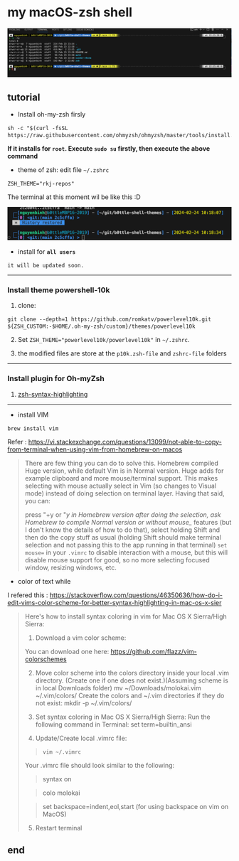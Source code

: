 # my macOS-zsh shell

![alt text](img/banner.png)

## tutorial 

- Install oh-my-zsh firsly
```
sh -c "$(curl -fsSL https://raw.githubusercontent.com/ohmyzsh/ohmyzsh/master/tools/install.sh)"
```
**If it installs for `root`. Execute `sudo su` firstly, then execute the above command**
- theme of zsh: edit file `~/.zshrc`
```
ZSH_THEME="rkj-repos"
```

The terminal at this moment wil be like this :D

![alt text](img/oh-my-zsh.png)
- install for **`all users`**
```
it will be updated soon.
```
---
### Install theme powershell-10k

1. clone:
```
git clone --depth=1 https://github.com/romkatv/powerlevel10k.git ${ZSH_CUSTOM:-$HOME/.oh-my-zsh/custom}/themes/powerlevel10k
```
2. Set `ZSH_THEME="powerlevel10k/powerlevel10k"` in `~/.zshrc`.

3. the modified files are store at the `p10k.zsh-file` and `zshrc-file` folders
---

### Install plugin for Oh-myZsh
1. [zsh-syntax-highlighting](https://github.com/zsh-users/zsh-syntax-highlighting/blob/master/INSTALL.md)

---

- install VIM
```
brew install vim
```
Refer : https://vi.stackexchange.com/questions/13099/not-able-to-copy-from-terminal-when-using-vim-from-homebrew-on-macos

>There are few thing you can do to solve this. Homebrew compiled Huge version, while default Vim is in Normal version. Huge adds for example clipboard and more mouse/terminal support. This makes selecting with mouse actually select in Vim (so changes to Visual mode) instead of doing selection on terminal layer. Having that said, you can:
>
>press "+y or "*y in Homebrew version after doing the selection,
ask Homebrew to compile Normal version or without mouse_* features (but I don't know the details of how to do that),
select holding Shift and then do the copy stuff as usual (holding Shift should make terminal selection and not passing this to the app running in that terminal)
`set mouse=` in your `.vimrc` to disable interaction with a mouse, but this will disable mouse support for good, so no more selecting focused window, resizing windows, etc.

- color of text while

I refered this : https://stackoverflow.com/questions/46350636/how-do-i-edit-vims-color-scheme-for-better-syntax-highlighting-in-mac-os-x-sier
>Here's how to install syntax coloring in vim for Mac OS X Sierra/High Sierra:
>
>1. Download a vim color scheme:
>
>You can download one here: https://github.com/flazz/vim-colorschemes
>
>2. Move color scheme into the colors directory inside your local .vim directory. (Create one if one does not exist.)(Assuming scheme is in local Downloads folder) mv ~/Downloads/molokai.vim ~/.vim/colors/
>Create the colors and ~/.vim directories if they do not exist: mkdir -p ~/.vim/colors/
>
>3. Set syntax coloring in Mac OS X Sierra/High Sierra: Run the following command in Terminal: set term=builtin_ansi
>
>4. Update/Create local .vimrc file:
>
>>```
>>vim ~/.vimrc
>
>Your .vimrc file should look similar to the following:
>
>> syntax on
>
>> colo molokai
>
>> set backspace=indent,eol,start (for using backspace on vim on MacOS)
>5. Restart terminal


## end
